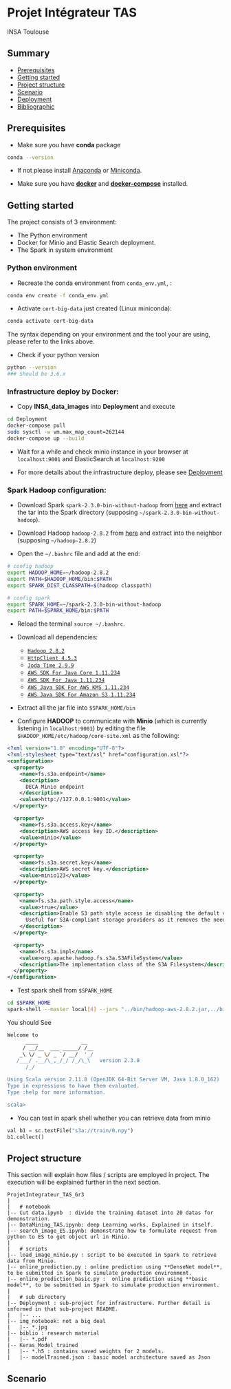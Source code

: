 # Projet Intégrateur TAS
INSA Toulouse

## Summary
* [Prerequisites](#Prerequisites)
* [Getting started](#Getting-started)
* [Project structure](#Project-structure)
* [Scenario](#Scenario)
* [Deployment](Deployment)
* [Bibliographic](biblio)


## Prerequisites
* Make sure you have **conda** package
```sh
conda --version
```
* If not please install [Anaconda](https://www.anaconda.com/download/#linux) or [Miniconda](https://docs.conda.io/en/latest/miniconda.html).

* Make sure you have [**docker**](https://docs.docker.com/install/linux/docker-ce/ubuntu/) and [**docker-compose**](https://docs.docker.com/compose/install/) installed.

## Getting started
The project consists of 3 environment:
* The Python environment
* Docker for Minio and Elastic Search deployment.
* The Spark in system environment

### Python environment
* Recreate the conda environment from `conda_env.yml`, :
```sh
conda env create -f conda_env.yml
```

* Activate `cert-big-data` just created (Linux miniconda):
```sh
conda activate cert-big-data
```
The syntax depending on your environment and the tool your are using, please refer to the links above.

* Check if your python version
```sh
python --version
### Should be 3.6.x
```

### Infrastructure deploy by Docker:
* Copy **INSA_data_images** into **Deployment** and execute
```sh
cd Deployment
docker-compose pull
sudo sysctl -w vm.max_map_count=262144
docker-compose up --build
```

* Wait for a while and check minio instance in your browser at `localhost:9001` and ElasticSearch at `localhost:9200`

* For more details about the infrastructure deploy, please see [Deployment](Deployment)

### Spark Hadoop configuration:
* Download Spark `spark-2.3.0-bin-without-hadoop` from [here](https://www.apache.org/dyn/closer.lua/spark/spark-2.3.0/spark-2.3.0-bin-without-hadoop.tgz) and extract the tar into the Spark directory (supposing `~/spark-2.3.0-bin-without-hadoop`).

* Download Hadoop `hadoop-2.8.2` from [here](https://archive.apache.org/dist/hadoop/core/hadoop-2.8.2/hadoop-2.8.2.tar.gz) and extract into the neighbor (supposing `~/hadoop-2.8.2`)

* Open the `~/.bashrc` file and add at the end:
```sh
# config hadoop
export HADOOP_HOME=~/hadoop-2.8.2
export PATH=$HADOOP_HOME/bin:$PATH
export SPARK_DIST_CLASSPATH=$(hadoop classpath)

# config spark
export SPARK_HOME=~/spark-2.3.0-bin-without-hadoop
export PATH=$SPARK_HOME/bin:$PATH
```

* Reload the terminal `source ~/.bashrc`.

* Download all dependencies:
    * [`Hadoop 2.8.2`](https://mvnrepository.com/artifact/org.apache.hadoop/hadoop-aws/2.8.2)
    * [`HttpClient 4.5.3`](https://mvnrepository.com/artifact/org.apache.httpcomponents/httpclient/4.5.3)
    * [`Joda Time 2.9.9`](https://mvnrepository.com/artifact/joda-time/joda-time/2.9.9)
    * [`AWS SDK For Java Core 1.11.234`](https://mvnrepository.com/artifact/com.amazonaws/aws-java-sdk-core/1.11.234)
    * [`AWS SDK For Java 1.11.234`](https://mvnrepository.com/artifact/com.amazonaws/aws-java-sdk/1.11.234)
    * [`AWS Java SDK For AWS KMS 1.11.234`](http://mvnrepository.com/artifact/com.amazonaws/aws-java-sdk-kms/1.11.234)
    * [`AWS Java SDK For Amazon S3 1.11.234`](https://mvnrepository.com/artifact/com.amazonaws/aws-java-sdk-s3/1.11.234)

* Extract all the jar file into `$SPARK_HOME/bin`

* Configure **HADOOP** to communicate with **Minio** (which is currently listening in `localhost:9001`) by editing the file `$HADOOP_HOME/etc/hadoop/core-site.xml` as the following:

```xml
<?xml version="1.0" encoding="UTF-8"?>
<?xml-stylesheet type="text/xsl" href="configuration.xsl"?>
<configuration>
  <property>
    <name>fs.s3a.endpoint</name>
    <description>
      DECA Minio endpoint
    </description>
    <value>http://127.0.0.1:9001</value>
  </property>

  <property>
    <name>fs.s3a.access.key</name>
    <description>AWS access key ID.</description>
    <value>minio</value>
  </property>

  <property>
    <name>fs.s3a.secret.key</name>
    <description>AWS secret key.</description>
    <value>minio123</value>
  </property>

  <property>
    <name>fs.s3a.path.style.access</name>
    <value>true</value>
    <description>Enable S3 path style access ie disabling the default virtual hosting behaviour.
      Useful for S3A-compliant storage providers as it removes the need to set up DNS for virtual hosting.
    </description>
  </property>

  <property>
    <name>fs.s3a.impl</name>
    <value>org.apache.hadoop.fs.s3a.S3AFileSystem</value>
    <description>The implementation class of the S3A Filesystem</description>
  </property>
</configuration>
```

* Test spark shell from `$SPARK_HOME`
```sh
cd $SPARK_HOME
spark-shell --master local[4] --jars "../bin/hadoop-aws-2.8.2.jar,../bin/httpclient-4.5.3.jar,../bin/aws-java-sdk-core-1.11.234.jar,../bin/aws-java-sdk-kms-1.11.234.jar,../bin/aws-java-sdk-1.11.234.jar,../bin/aws-java-sdk-s3-1.11.234.jar,../bin/joda-time-2.9.9.jar"
```

You should See
```sh
Welcome to
      ____              __
     / __/__  ___ _____/ /__
    _\ \/ _ \/ _ `/ __/  '_/
   /___/ .__/\_,_/_/ /_/\_\   version 2.3.0
      /_/

Using Scala version 2.11.8 (OpenJDK 64-Bit Server VM, Java 1.8.0_162)
Type in expressions to have them evaluated.
Type :help for more information.

scala>
```

* You can test in spark shell whether you can retrieve data from minio
```python
val b1 = sc.textFile("s3a://train/0.npy")
b1.collect()
```

## Project structure
This section will explain how files / scripts are employed in project. The execution will be explained further in the next section.

```
ProjetIntegrateur_TAS_Gr3
|
|   # notebook
|-- Cut data.ipynb  : divide the training dataset into 20 datas for demonstration.
|-- DataMining_TAS.ipynb: deep Learning works. Explained in itself.
|-- search_image_ES.ipynb: demonstrate how to formulate request from python to ES to get object url in Minio.
|
|   # scripts
|-- load_image_minio.py : script to be executed in Spark to retrieve data from Minio.
|-- online_prediction.py : online prediction using **DenseNet model**, to be submitted in Spark to simulate production environment.
|-- online_prediction_basic.py :  online prediction using **basic model**, to be submitted in Spark to simulate production environment.
|
|   # sub directory
|-- Deployment : sub-project for infrastructure. Further detail is informed in that sub-project README.
|   |-- ...
|-- img_notebook: not a big deal
|   |-- *.jpg
|-- biblio : research material
|   |-- *.pdf
|-- Keras_Model_trained
|   |-- *.h5 : contains saved weights for 2 models.
|   |-- modelTrained.json : basic model architecture saved as Json
```

## Scenario
